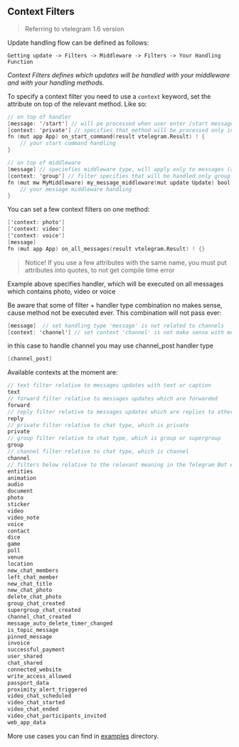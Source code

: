## Context Filters

> Referring to vtelegram 1.6 version

Update handling flow can be defined as follows:

```
Getting update -> Filters -> Middleware -> Filters -> Your Handling Function
```

_Context Filters defines which updates will be handled with your middleware and with your handling methods._<br>

To specify a context filter you need to use a `context` keyword, set the attribute on top of the relevant method. Like so:

```v
// on top of handler
[message: '/start'] // will pe processed when user enter /start message
[context: 'private'] // specifies that method will be processed only in private chats
fn (mut app App) on_start_command(result vtelegram.Result) ! {
    // your start command handling
}

// on top of middleware
[message] // speciefies middleware type, will apply only to messages (all chats - private, groups)
[context: 'group'] // filter specifies that will be handled only group messages
fn (mut mw MyMiddleware) my_message_middleware(mut update Update) bool {
    // your message middleware handling
}
```

You can set a few context filters on one method:

```v
['context: photo']
['context: video']
['context: voice']
[message]
fn (mut app App) on_all_messages(result vtelegram.Result) ! {}
```

> Notice! If you use a few attributes with the same name, you must put attributes into quotes, to not get compile time error

Example above specifies handler, which will be executed on all messages which contains photo, video or voice

Be aware that some of filter + handler type combination no makes sense, cause method not be executed ever. This combination will not pass ever:

```v
[message]  // set handling type 'message' is not related to channels
[context: 'channel'] // set context 'channel' is not make sense with message type
```

in this case to handle channel you may use channel_post handler type

```v
[channel_post]
```

Available contexts at the moment are:

```v
// text filter relative to messages updates with text or caption
text
// forward filter relative to messages updates which are forwarded
forward
// reply filter relative to messages updates which are replies to other messages
reply
// private filter relative to chat type, which is private
private
// group filter relative to chat type, which is group or supergroup
group
// channel filter relative to chat type, which is channel
channel
// filters below relative to the relevant meaning in the Telegram Bot API
entities
animation
audio
document
photo
sticker
video
video_note
voice
contact
dice
game
poll
venue
location
new_chat_members
left_chat_member
new_chat_title
new_chat_photo
delete_chat_photo
group_chat_created
supergroup_chat_created
channel_chat_created
message_auto_delete_timer_changed
is_topic_message
pinned_message
invoice
successful_payment
user_shared
chat_shared
connected_website
write_access_allowed
passport_data
proximity_alert_triggered
video_chat_scheduled
video_chat_started
video_chat_ended
video_chat_participants_invited
web_app_data
```

More use cases you can find in [examples](https://github.com/dnkdev/vtelegram/tree/master/examples) directory.
